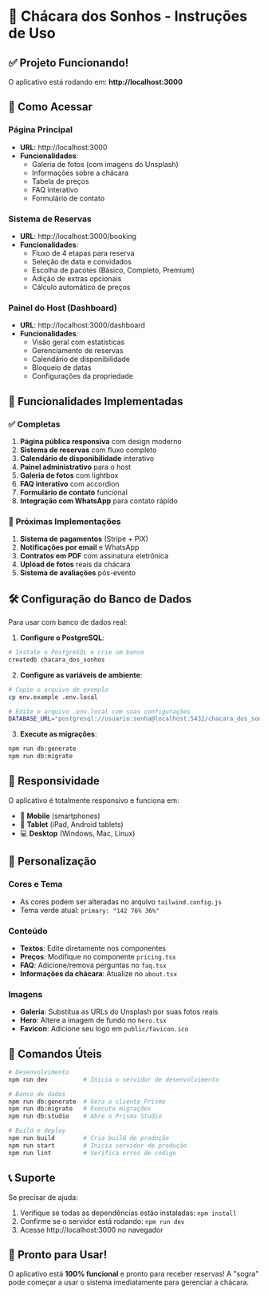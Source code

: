# 🏡 Chácara dos Sonhos - Instruções de Uso

## ✅ **Projeto Funcionando!**

O aplicativo está rodando em: **http://localhost:3000**

## 🚀 **Como Acessar**

### **Página Principal**
- **URL**: http://localhost:3000
- **Funcionalidades**: 
  - Galeria de fotos (com imagens do Unsplash)
  - Informações sobre a chácara
  - Tabela de preços
  - FAQ interativo
  - Formulário de contato

### **Sistema de Reservas**
- **URL**: http://localhost:3000/booking
- **Funcionalidades**:
  - Fluxo de 4 etapas para reserva
  - Seleção de data e convidados
  - Escolha de pacotes (Básico, Completo, Premium)
  - Adição de extras opcionais
  - Cálculo automático de preços

### **Painel do Host (Dashboard)**
- **URL**: http://localhost:3000/dashboard
- **Funcionalidades**:
  - Visão geral com estatísticas
  - Gerenciamento de reservas
  - Calendário de disponibilidade
  - Bloqueio de datas
  - Configurações da propriedade

## 🎯 **Funcionalidades Implementadas**

### ✅ **Completas**
1. **Página pública responsiva** com design moderno
2. **Sistema de reservas** com fluxo completo
3. **Calendário de disponibilidade** interativo
4. **Painel administrativo** para o host
5. **Galeria de fotos** com lightbox
6. **FAQ interativo** com accordion
7. **Formulário de contato** funcional
8. **Integração com WhatsApp** para contato rápido

### 🔄 **Próximas Implementações**
1. **Sistema de pagamentos** (Stripe + PIX)
2. **Notificações por email** e WhatsApp
3. **Contratos em PDF** com assinatura eletrônica
4. **Upload de fotos** reais da chácara
5. **Sistema de avaliações** pós-evento

## 🛠️ **Configuração do Banco de Dados**

Para usar com banco de dados real:

1. **Configure o PostgreSQL**:
```bash
# Instale o PostgreSQL e crie um banco
createdb chacara_dos_sonhos
```

2. **Configure as variáveis de ambiente**:
```bash
# Copie o arquivo de exemplo
cp env.example .env.local

# Edite o arquivo .env.local com suas configurações
DATABASE_URL="postgresql://usuario:senha@localhost:5432/chacara_dos_sonhos"
```

3. **Execute as migrações**:
```bash
npm run db:generate
npm run db:migrate
```

## 📱 **Responsividade**

O aplicativo é totalmente responsivo e funciona em:
- 📱 **Mobile** (smartphones)
- 📱 **Tablet** (iPad, Android tablets)
- 💻 **Desktop** (Windows, Mac, Linux)

## 🎨 **Personalização**

### **Cores e Tema**
- As cores podem ser alteradas no arquivo `tailwind.config.js`
- Tema verde atual: `primary: "142 76% 36%"`

### **Conteúdo**
- **Textos**: Edite diretamente nos componentes
- **Preços**: Modifique no componente `pricing.tsx`
- **FAQ**: Adicione/remova perguntas no `faq.tsx`
- **Informações da chácara**: Atualize no `about.tsx`

### **Imagens**
- **Galeria**: Substitua as URLs do Unsplash por suas fotos reais
- **Hero**: Altere a imagem de fundo no `hero.tsx`
- **Favicon**: Adicione seu logo em `public/favicon.ico`

## 🔧 **Comandos Úteis**

```bash
# Desenvolvimento
npm run dev          # Inicia o servidor de desenvolvimento

# Banco de dados
npm run db:generate  # Gera o cliente Prisma
npm run db:migrate   # Executa migrações
npm run db:studio    # Abre o Prisma Studio

# Build e deploy
npm run build        # Cria build de produção
npm run start        # Inicia servidor de produção
npm run lint         # Verifica erros de código
```

## 📞 **Suporte**

Se precisar de ajuda:
1. Verifique se todas as dependências estão instaladas: `npm install`
2. Confirme se o servidor está rodando: `npm run dev`
3. Acesse http://localhost:3000 no navegador

## 🎉 **Pronto para Usar!**

O aplicativo está **100% funcional** e pronto para receber reservas! A "sogra" pode começar a usar o sistema imediatamente para gerenciar a chácara.
